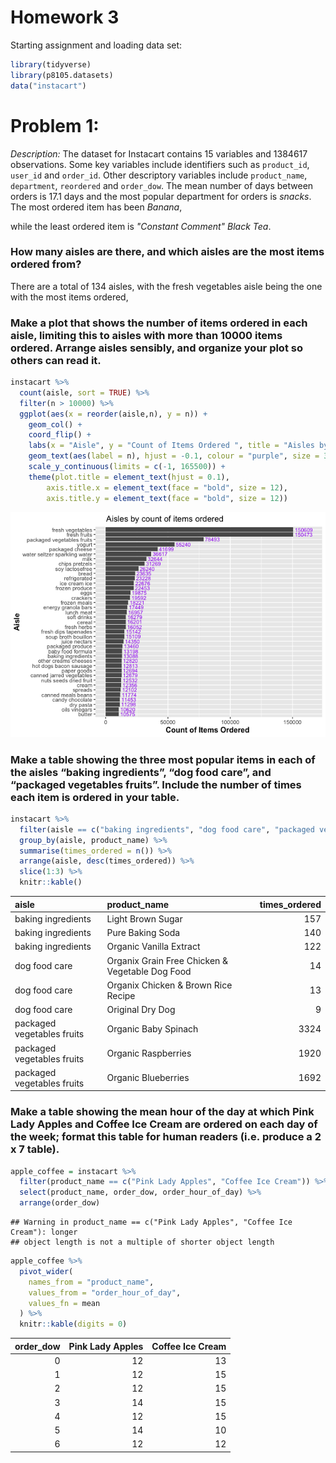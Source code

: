 Homework 3
================

Starting assignment and loading data set:

``` r
library(tidyverse)
library(p8105.datasets)
data("instacart")
```

# Problem 1:

*Description:* The dataset for Instacart contains 15 variables and
1384617 observations. Some key variables include identifiers such as
`product_id`, `user_id` and `order_id`. Other descriptory variables
include `product_name`, `department`, `reordered` and `order_dow`. The
mean number of days between orders is 17.1 days and the most popular
department for orders is *snacks*. The most ordered item has been
*Banana*,

while the least ordered item is *"Constant Comment" Black Tea*.

### How many aisles are there, and which aisles are the most items ordered from?

There are a total of 134 aisles, with the fresh vegetables aisle being
the one with the most items ordered,

### Make a plot that shows the number of items ordered in each aisle, limiting this to aisles with more than 10000 items ordered. Arrange aisles sensibly, and organize your plot so others can read it.

``` r
instacart %>%
  count(aisle, sort = TRUE) %>%
  filter(n > 10000) %>%
  ggplot(aes(x = reorder(aisle,n), y = n)) + 
    geom_col() +
    coord_flip() +
    labs(x = "Aisle", y = "Count of Items Ordered ", title = "Aisles by count of items ordered") +
    geom_text(aes(label = n), hjust = -0.1, colour = "purple", size = 3) +
    scale_y_continuous(limits = c(-1, 165500)) +
    theme(plot.title = element_text(hjust = 0.1), 
        axis.title.x = element_text(face = "bold", size = 12),
        axis.title.y = element_text(face = "bold", size = 12))
```

![](p8105_hw3_if2282_files/figure-gfm/unnamed-chunk-2-1.png)<!-- -->

### Make a table showing the three most popular items in each of the aisles “baking ingredients”, “dog food care”, and “packaged vegetables fruits”. Include the number of times each item is ordered in your table.

``` r
instacart %>%
  filter(aisle == c("baking ingredients", "dog food care", "packaged vegetables fruits")) %>%
  group_by(aisle, product_name) %>%
  summarise(times_ordered = n()) %>%
  arrange(aisle, desc(times_ordered)) %>%
  slice(1:3) %>%
  knitr::kable()
```

| aisle                      | product\_name                                   | times\_ordered |
|:---------------------------|:------------------------------------------------|---------------:|
| baking ingredients         | Light Brown Sugar                               |            157 |
| baking ingredients         | Pure Baking Soda                                |            140 |
| baking ingredients         | Organic Vanilla Extract                         |            122 |
| dog food care              | Organix Grain Free Chicken & Vegetable Dog Food |             14 |
| dog food care              | Organix Chicken & Brown Rice Recipe             |             13 |
| dog food care              | Original Dry Dog                                |              9 |
| packaged vegetables fruits | Organic Baby Spinach                            |           3324 |
| packaged vegetables fruits | Organic Raspberries                             |           1920 |
| packaged vegetables fruits | Organic Blueberries                             |           1692 |

### Make a table showing the mean hour of the day at which Pink Lady Apples and Coffee Ice Cream are ordered on each day of the week; format this table for human readers (i.e. produce a 2 x 7 table).

``` r
apple_coffee = instacart %>%
  filter(product_name == c("Pink Lady Apples", "Coffee Ice Cream")) %>%
  select(product_name, order_dow, order_hour_of_day) %>%
  arrange(order_dow) 
```

    ## Warning in product_name == c("Pink Lady Apples", "Coffee Ice Cream"): longer
    ## object length is not a multiple of shorter object length

``` r
apple_coffee %>%
  pivot_wider(
    names_from = "product_name",
    values_from = "order_hour_of_day",
    values_fn = mean
  ) %>%
  knitr::kable(digits = 0)
```

| order\_dow | Pink Lady Apples | Coffee Ice Cream |
|-----------:|-----------------:|-----------------:|
|          0 |               12 |               13 |
|          1 |               12 |               15 |
|          2 |               12 |               15 |
|          3 |               14 |               15 |
|          4 |               12 |               15 |
|          5 |               14 |               10 |
|          6 |               12 |               12 |
